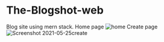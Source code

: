 # The-Blogshot-web
Blog site using mern stack.
Home page
![home](https://user-images.githubusercontent.com/59409921/119545433-6f0dc800-bdb0-11eb-925a-7e4116ccdfa9.png)
Create page
![Screenshot 2021-05-25create](https://user-images.githubusercontent.com/59409921/119545576-9b294900-bdb0-11eb-90b0-d74c96bbcbc1.png)
